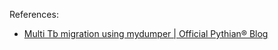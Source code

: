References:

- [Multi Tb migration using mydumper | Official Pythian® Blog](https://blog.pythian.com/multi-tb-migration-using-mydumper/)
